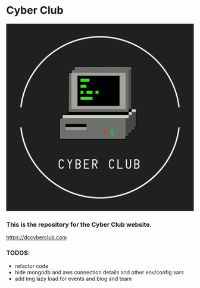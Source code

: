# Cyber Club

![Screenshot](img/other/logo.png)

### This is the repository for the Cyber Club website.

https://dccyberclub.com

### TODOS:

- refactor code
- hide mongodb and aws connection details and other env/config vars
- add img lazy load for events and blog and team
